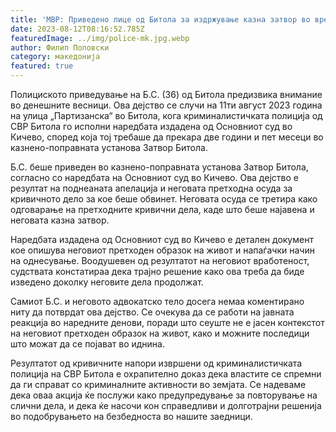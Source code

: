 ```yaml
---
title: 'МВР: Приведено лице од Битола за издржување казна затвор во времетраење од 2 години и 5 месеци - 11 АВГУСТ 2023'
date: 2023-08-12T08:16:52.785Z
featuredImage: ../img/police-mk.jpg.webp
author: Филип Поповски
category: македонија
featured: true
---
```

Полициското приведување на Б.С. (36) од Битола предизвика внимание во денешните весници. Ова дејство се случи на 11ти август 2023 година на улица „Партизанска“ во Битола, кога криминалистичката полиција од СВР Битола го исполни наредбата издадена од Основниот суд во Кичево, според која тој требаше да прекара две години и пет месеци во казнено-поправната установа Затвор Битола.

Б.С. беше приведен во казнено-поправната установа Затвор Битола, согласно со наредбата на Основниот суд во Кичево. Ова дејство е резултат на поднеаната апелација и неговата претходна осуда за кривичното дело за кое беше обвинет. Неговата осуда се третира како одговарање на претходните кривични дела, каде што беше најавена и неговата казна затвор. 

Наредбата издадена од Основниот суд во Кичево е детален документ кое опишува неговиот претходен образок на живот и напаѓачки начин на однесување. Воодушевен од резултатот на неговиот вработеност, судствата констатираа дека трајно решение како ова треба да биде изведено доколку неговите дела продолжат.

Самиот Б.С. и неговото адвокатско тело досега немаа коментирано ниту да потврдат ова дејство. Се очекува да се работи на јавната реакција во наредните денови, поради што сеуште не е јасен контекстот на неговиот претходен образок на живот, како и можните последици што можат да се појават во иднина.

Резултатот од кривичните напори извршени од криминалистичката полиција на СВР Битола е охрапително доказ дека властите се спремни да ги справат со криминалните активности во земјата. Се надеваме дека оваа акција ќе послужи како предупредување за повторување на слични дела, и дека ќе насочи кон справедливи и долготрајни решенија во подобрувањето на безбедноста во нашите заедници.
